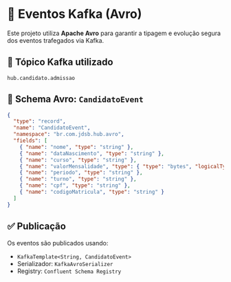 # 📡 Eventos Kafka (Avro)

Este projeto utiliza **Apache Avro** para garantir a tipagem e evolução segura dos eventos trafegados via Kafka.

## 🎯 Tópico Kafka utilizado
```
hub.candidato.admissao
```

## 📄 Schema Avro: `CandidatoEvent`

```json
{
  "type": "record",
  "name": "CandidatoEvent",
  "namespace": "br.com.jdsb.hub.avro",
  "fields": [
    { "name": "nome", "type": "string" },
    { "name": "dataNascimento", "type": "string" },
    { "name": "curso", "type": "string" },
    { "name": "valorMensalidade", "type": { "type": "bytes", "logicalType": "decimal", "precision": 10, "scale": 2 } },
    { "name": "periodo", "type": "string" },
    { "name": "turno", "type": "string" },
    { "name": "cpf", "type": "string" },
    { "name": "codigoMatricula", "type": "string" }
  ]
}
```

## ✅ Publicação

Os eventos são publicados usando:
- `KafkaTemplate<String, CandidatoEvent>`
- Serializador: `KafkaAvroSerializer`
- Registry: `Confluent Schema Registry`
